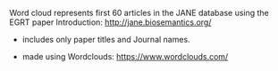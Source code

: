 Word cloud represents first 60 articles in the JANE database using the EGRT paper Introduction:
http://jane.biosemantics.org/

* includes only paper titles and Journal names.

* made using Wordclouds: https://www.wordclouds.com/
	
